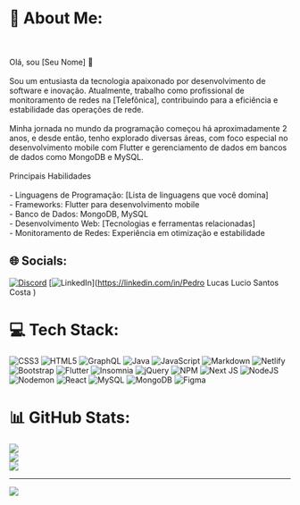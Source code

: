# 💫 About Me:
<br><br>Olá, sou [Seu Nome] 👋<br><br>Sou um entusiasta da tecnologia apaixonado por desenvolvimento de software e inovação. Atualmente, trabalho como profissional de monitoramento de redes na [Telefônica], contribuindo para a eficiência e estabilidade das operações de rede.<br><br>Minha jornada no mundo da programação começou há aproximadamente 2 anos, e desde então, tenho explorado diversas áreas, com foco especial no desenvolvimento mobile com Flutter e gerenciamento de dados em bancos de dados como MongoDB e MySQL.<br><br>Principais Habilidades<br><br>- Linguagens de Programação: [Lista de linguagens que você domina]<br>- Frameworks: Flutter para desenvolvimento mobile<br>- Banco de Dados: MongoDB, MySQL<br>- Desenvolvimento Web: [Tecnologias e ferramentas relacionadas]<br>- Monitoramento de Redes: Experiência em otimização e estabilidade


## 🌐 Socials:
[![Discord](https://img.shields.io/badge/Discord-%237289DA.svg?logo=discord&logoColor=white)](https://discord.gg/PedroCosta@1612) [![LinkedIn](https://img.shields.io/badge/LinkedIn-%230077B5.svg?logo=linkedin&logoColor=white)](https://linkedin.com/in/Pedro Lucas Lucio Santos Costa  ) 

# 💻 Tech Stack:
![CSS3](https://img.shields.io/badge/css3-%231572B6.svg?style=flat-square&logo=css3&logoColor=white) ![HTML5](https://img.shields.io/badge/html5-%23E34F26.svg?style=flat-square&logo=html5&logoColor=white) ![GraphQL](https://img.shields.io/badge/-GraphQL-E10098?style=flat-square&logo=graphql&logoColor=white) ![Java](https://img.shields.io/badge/java-%23ED8B00.svg?style=flat-square&logo=openjdk&logoColor=white) ![JavaScript](https://img.shields.io/badge/javascript-%23323330.svg?style=flat-square&logo=javascript&logoColor=%23F7DF1E) ![Markdown](https://img.shields.io/badge/markdown-%23000000.svg?style=flat-square&logo=markdown&logoColor=white) ![Netlify](https://img.shields.io/badge/netlify-%23000000.svg?style=flat-square&logo=netlify&logoColor=#00C7B7) ![Bootstrap](https://img.shields.io/badge/bootstrap-%238511FA.svg?style=flat-square&logo=bootstrap&logoColor=white) ![Flutter](https://img.shields.io/badge/Flutter-%2302569B.svg?style=flat-square&logo=Flutter&logoColor=white) ![Insomnia](https://img.shields.io/badge/Insomnia-black?style=flat-square&logo=insomnia&logoColor=5849BE) ![jQuery](https://img.shields.io/badge/jquery-%230769AD.svg?style=flat-square&logo=jquery&logoColor=white) ![NPM](https://img.shields.io/badge/NPM-%23CB3837.svg?style=flat-square&logo=npm&logoColor=white) ![Next JS](https://img.shields.io/badge/Next-black?style=flat-square&logo=next.js&logoColor=white) ![NodeJS](https://img.shields.io/badge/node.js-6DA55F?style=flat-square&logo=node.js&logoColor=white) ![Nodemon](https://img.shields.io/badge/NODEMON-%23323330.svg?style=flat-square&logo=nodemon&logoColor=%BBDEAD) ![React](https://img.shields.io/badge/react-%2320232a.svg?style=flat-square&logo=react&logoColor=%2361DAFB) ![MySQL](https://img.shields.io/badge/mysql-%2300000f.svg?style=flat-square&logo=mysql&logoColor=white) ![MongoDB](https://img.shields.io/badge/MongoDB-%234ea94b.svg?style=flat-square&logo=mongodb&logoColor=white) ![Figma](https://img.shields.io/badge/figma-%23F24E1E.svg?style=flat-square&logo=figma&logoColor=white)
# 📊 GitHub Stats:
![](https://github-readme-stats.vercel.app/api?username=PedroCosta2023&theme=react&hide_border=true&include_all_commits=false&count_private=true)<br/>
![](https://github-readme-streak-stats.herokuapp.com/?user=PedroCosta2023&theme=react&hide_border=true)<br/>
![](https://github-readme-stats.vercel.app/api/top-langs/?username=PedroCosta2023&theme=react&hide_border=true&include_all_commits=false&count_private=true&layout=compact)

---
[![](https://visitcount.itsvg.in/api?id=PedroCosta2023&icon=9&color=12)](https://visitcount.itsvg.in)

<!-- Proudly created with GPRM ( https://gprm.itsvg.in ) -->
